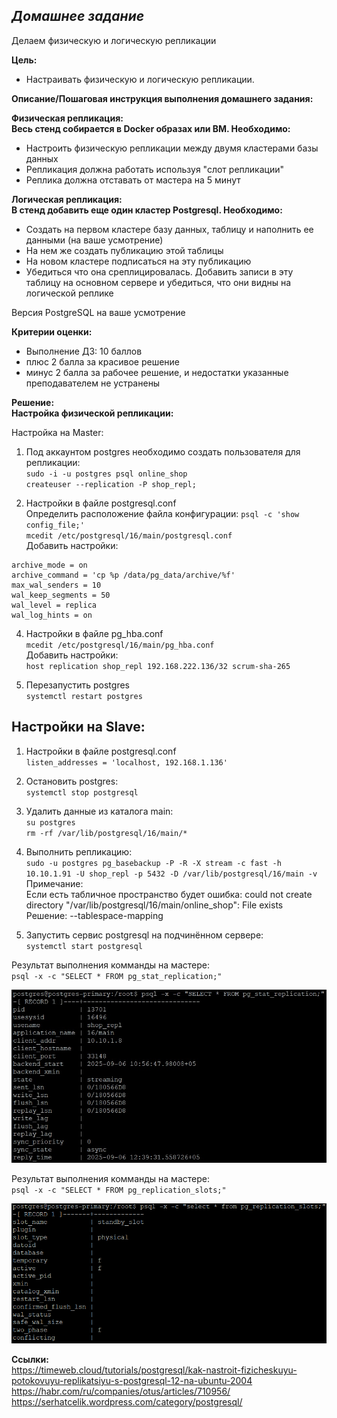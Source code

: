 ## *Домашнее задание*  
Делаем физическую и логическую репликации  

**Цель:**  
* Настраивать физическую и логическую репликации.


**Описание/Пошаговая инструкция выполнения домашнего задания:**  

**Физическая репликация:**  
**Весь стенд собирается в Docker образах или ВМ. Необходимо:**    

* Настроить физическую репликации между двумя кластерами базы данных  
* Репликация должна работать используя "слот репликации"  
* Реплика должна отставать от мастера на 5 минут  

**Логическая репликация:**  
**В стенд добавить еще один кластер Postgresql. Необходимо:**    

* Создать на первом кластере базу данных, таблицу и наполнить ее данными (на ваше усмотрение)  
* На нем же создать публикацию этой таблицы  
* На новом кластере подписаться на эту публикацию  
* Убедиться что она среплицировалась. Добавить записи в эту таблицу на основном сервере и убедиться, что они видны на логической реплике    

Версия PostgreSQL на ваше усмотрение


**Критерии оценки:**  
* Выполнение ДЗ: 10 баллов  
* плюс 2 балла за красивое решение  
* минус 2 балла за рабочее решение, и недостатки указанные преподавателем не устранены  

**Решение:**  
**Настройка физической репликации:**    

Настройка на Master:   
1. Под аккаунтом postgres необходимо создать пользователя для репликации:  
``sudo -i -u postgres psql online_shop``        
``createuser --replication -P shop_repl;``    

2. Настройки в файле postgresql.conf    
Определить расположение файла конфигурации:
``psql -c 'show config_file;'``    
``mcedit /etc/postgresql/16/main/postgresql.conf``    
Добавить настройки:    
```
archive_mode = on                 
archive_command = 'cp %p /data/pg_data/archive/%f'   
max_wal_senders = 10              
wal_keep_segments = 50            
wal_level = replica                       
wal_log_hints = on
```

4. Настройки в файле pg_hba.conf    
``mcedit /etc/postgresql/16/main/pg_hba.conf``    
Добавить настройки:    
``host replication shop_repl 192.168.222.136/32 scrum-sha-265``    

5. Перезапустить postgres    
``systemctl restart postgres``      

Настройки на Slave:    
-------------------    
1. Настройки в файле postgresql.conf    
``listen_addresses = 'localhost, 192.168.1.136'``    

2. Остановить postgres:  
``systemctl stop postgresql``    

3. Удалить данные из каталога main:    
``su postgres``  
``rm -rf /var/lib/postgresql/16/main/*``    

4. Выполнить репликацию:      
``sudo -u postgres pg_basebackup -P -R -X stream -c fast -h 10.10.1.91 -U shop_repl -p 5432 -D /var/lib/postgresql/16/main -v``  
Примечание:  
Если есть табличное пространство будет ошибка:  could not create directory "/var/lib/postgresql/16/main/online_shop": File exists  
Решение: --tablespace-mapping    

6. Запустить сервис postgresql на подчинённом сервере:    
``systemctl start postgresql``

Результат выполнения комманды на мастере:  
``psql -x -c "SELECT * FROM pg_stat_replication;"``  

![stat_replication](https://github.com/thornix/otus_dba/blob/main/hw8_postgres_replication/stat_replication.jpg)

Результат выполнения комманды на мастере:  
``psql -x -c "SELECT * FROM pg_replication_slots;"``  

![slot_stanbay](https://github.com/thornix/otus_dba/blob/main/hw8_postgres_replication/slot_standby.png) 

**Ссылки:**    
https://timeweb.cloud/tutorials/postgresql/kak-nastroit-fizicheskuyu-potokovuyu-replikatsiyu-s-postgresql-12-na-ubuntu-2004  
https://habr.com/ru/companies/otus/articles/710956/  
https://serhatcelik.wordpress.com/category/postgresql/  







